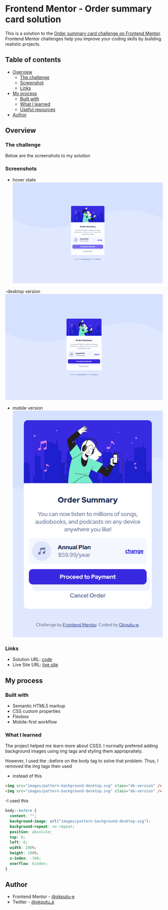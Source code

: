 # Frontend Mentor - Order summary card solution

This is a solution to the [Order summary card challenge on Frontend Mentor](https://www.frontendmentor.io/challenges/order-summary-component-QlPmajDUj). Frontend Mentor challenges help you improve your coding skills by building realistic projects.

## Table of contents

- [Overview](#overview)
  - [The challenge](#the-challenge)
  - [Screenshot](#screenshot)
  - [Links](#links)
- [My process](#my-process)
  - [Built with](#built-with)
  - [What I learned](#what-i-learned)
  - [Useful resources](#useful-resources)
- [Author](#author)

## Overview

### The challenge

Below are the screenshots to my solution

### Screenshots

- hover state
  ![](./images/hover_state.png)

-desktop version
![](./images/screen_1440.png)

- mobile version
  ![](./images/screen_375.png)

### Links

- Solution URL: [code](https://github.com/okputu-e/Order_summary_card)
- Live Site URL: [live site](https://okputu-e.github.io/Order_summary_card/)

## My process

### Built with

- Semantic HTML5 markup
- CSS custom properties
- Flexbox
- Mobile-first workflow

### What I learned

The project helped me learn more about CSS3. I normally prefered adding background images using img tags and styling them appropraitely.

However, I used the ::before on the body tag to solve that problem. Thus, I removed the img tags then used

- instead of this

```html
<img src="images/pattern-background-desktop.svg" class="dk-version" />
<img src="images/pattern-background-desktop.svg" class="mb-version" />
```

-I used this

```css
body::before {
  content: "";
  background-image: url("images/pattern-background-desktop.svg");
  background-repeat: no-repeat;
  position: absolute;
  top: 0;
  left: 0;
  width: 100%;
  height: 100%;
  z-index: -100;
  overflow: hidden;
}
```

## Author

- Frontend Mentor - [@okputu-e](https://www.frontendmentor.io/profile/yourusername)
- Twitter - [@okputu_e](https://www.twitter.com/yourusername)
